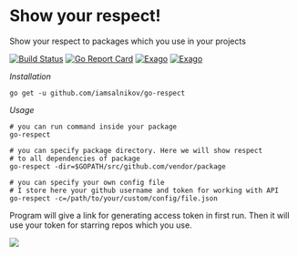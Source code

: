 # Show your respect!

Show your respect to packages which you use in your projects

[![Build Status](https://travis-ci.org/iamsalnikov/go-respect.svg?branch=master)](https://travis-ci.org/iamsalnikov/go-respect)
[![Go Report Card](https://goreportcard.com/badge/github.com/iamsalnikov/go-respect)](https://goreportcard.com/report/github.com/iamsalnikov/go-respect)
[![Exago](https://api.exago.io/badge/tests/github.com/iamsalnikov/go-respect)](https://exago.io/project/github.com/iamsalnikov/go-respect)
[![Exago](https://api.exago.io/badge/cov/github.com/iamsalnikov/go-respect)](https://exago.io/project/github.com/iamsalnikov/go-respect)

*Installation*

```
go get -u github.com/iamsalnikov/go-respect
```

*Usage*

```
# you can run command inside your package
go-respect

# you can specify package directory. Here we will show respect
# to all dependencies of package
go-respect -dir=$GOPATH/src/github.com/vendor/package

# you can specify your own config file
# I store here your github username and token for working with API
go-respect -c=/path/to/your/custom/config/file.json
```

Program will give a link for generating access token in first run.
Then it will use your token for starring repos which you use.

![](https://jokideo.com/wp-content/uploads/meme/2014/06/Reaction-Pic---My-respect.jpg)